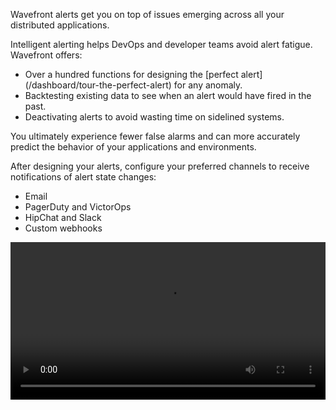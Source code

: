 <div class="container-fluid">
<div class="row">
<p class="lead">Wavefront alerts get you on top of issues emerging across all your distributed applications. </p>
</div>

<div class="row">
<div class="col-sm-12 col-md-6">
<p>Intelligent alerting helps DevOps and developer teams avoid alert fatigue. Wavefront offers:</p>
<ul>
<li>Over a hundred functions for designing the [perfect alert](/dashboard/tour-the-perfect-alert) for any anomaly.</li>
<li>Backtesting existing data to see when an alert would have fired in the past.</li>
<li>Deactivating alerts to avoid wasting time on sidelined systems.
</ul>

<p>You ultimately experience fewer false alarms and can more accurately predict the behavior of your applications and environments.</p>

<p>After designing your alerts, configure your preferred channels to receive notifications of alert state changes:</p>
<ul>
<li>Email</li>
<li>PagerDuty and VictorOps</li>
<li>HipChat and Slack</li>
<li>Custom webhooks</li>
</ul>
</div>
<div class="col-sm-12 col-md-6">
<video width="100%" controls autoplay loop><source src="images/onboarding-alerts.mp4" type="video/mp4">Your browser does not support HTML5 video.</video>
</div>
</div>
</div>
